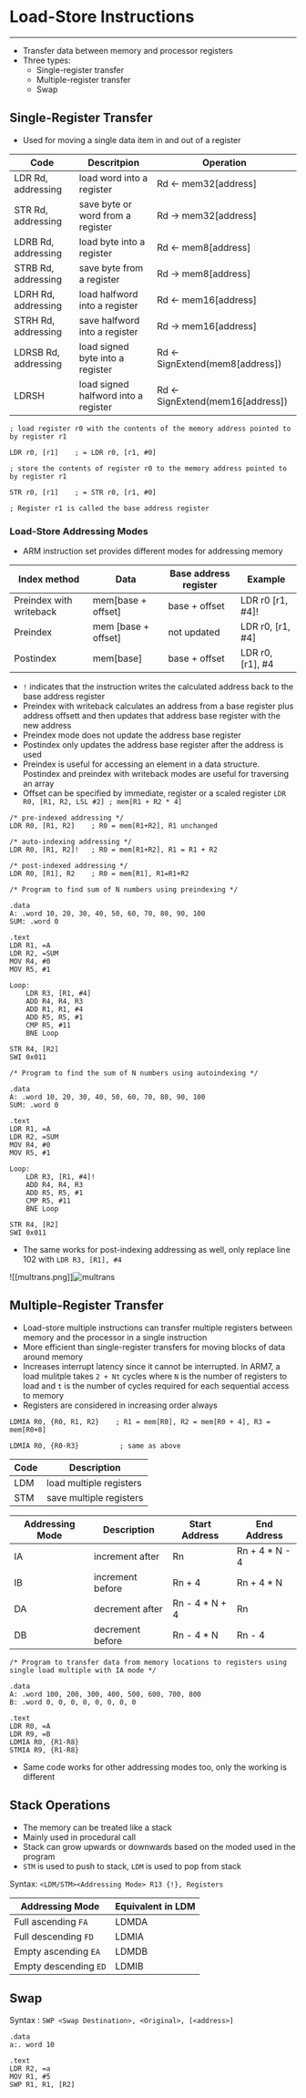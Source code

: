 # Load-Store Instructions
---
- Transfer data between memory and processor registers
- Three types:
	- Single-register transfer
	- Multiple-register transfer
	- Swap

## Single-Register Transfer
- Used for moving a single data item in and out of a register

| Code                 | Descritpion                          | Operation                       |
| -------------------- | ------------------------------------ | ------------------------------- |
| LDR Rd, addressing   | load word into a register            | Rd <- mem32[address]            |
| STR Rd, addressing   | save byte or word from a register    | Rd -> mem32[address]            |
| LDRB Rd, addressing  | load byte into a register            | Rd <- mem8[address]             |
| STRB Rd, addressing  | save byte from a register            | Rd -> mem8[address]             |
| LDRH Rd, addressing  | load halfword into a register        | Rd <- mem16[address]            |
| STRH Rd, addressing  | save halfword into a register        | Rd -> mem16[address]            |
| LDRSB Rd, addressing | load signed byte into a register     | Rd <- SignExtend(mem8[address]) |
| LDRSH                | load signed halfword into a register | Rd <- SignExtend(mem16[address])                                |

```
; load register r0 with the contents of the memory address pointed to by register r1

LDR r0, [r1]    ; = LDR r0, [r1, #0]

; store the contents of register r0 to the memory address pointed to by register r1

STR r0, [r1]    ; = STR r0, [r1, #0]

; Register r1 is called the base address register
```

### Load-Store Addressing Modes
- ARM instruction set provides different modes for addressing memory

| Index method            | Data                | Base address register | Example          |
| ----------------------- | ------------------- | --------------------- | ---------------- |
| Preindex with writeback | mem[base + offset]  | base + offset         | LDR r0 [r1, #4]! |
| Preindex                | mem [base + offset] | not updated           | LDR r0, [r1, #4] |
| Postindex               | mem[base]           | base + offset         | LDR r0, [r1], #4                 |

- `!` indicates that the instruction writes the calculated address back to the base address register
- Preindex with writeback calculates an address from a base register plus address offsett and then updates that address base register with the new address
- Preindex mode does not update the address base register
- Postindex only updates the address base register after the address is used
- Preindex is useful for accessing an element in a data structure. Postindex and preindex with writeback modes are useful for traversing an array
- Offset can be specified by immediate, register or a scaled register `LDR R0, [R1, R2, LSL #2] ; mem[R1 + R2 * 4]`


```
/* pre-indexed addressing */
LDR R0, [R1, R2]    ; R0 = mem[R1+R2], R1 unchanged

/* auto-indexing addressing */
LDR R0, [R1, R2]!   ; R0 = mem[R1+R2], R1 = R1 + R2

/* post-indexed addressing */
LDR R0, [R1], R2    ; R0 = mem[R1], R1=R1+R2
```

```
/* Program to find sum of N numbers using preindexing */

.data
A: .word 10, 20, 30, 40, 50, 60, 70, 80, 90, 100
SUM: .word 0

.text
LDR R1, =A
LDR R2, =SUM
MOV R4, #0
MOV R5, #1

Loop:
	LDR R3, [R1, #4]
	ADD R4, R4, R3
	ADD R1, R1, #4
	ADD R5, R5, #1
	CMP R5, #11
	BNE Loop

STR R4, [R2]
SWI 0x011
```

```
/* Program to find the sum of N numbers using autoindexing */

.data
A: .word 10, 20, 30, 40, 50, 60, 70, 80, 90, 100
SUM: .word 0

.text
LDR R1, =A
LDR R2, =SUM
MOV R4, #0
MOV R5, #1

Loop:
	LDR R3, [R1, #4]!
	ADD R4, R4, R3
	ADD R5, R5, #1
	CMP R5, #11
	BNE Loop

STR R4, [R2]
SWI 0x011
```
- The same works for post-indexing addressing as well, only replace line 102 with `LDR R3, [R1], #4`

![[multrans.png]]![multrans](https://github.com/Shogunkayo/PES_Notes/blob/main/Microprocessor%20and%20Computer%20Architecture/Images/multrans.png)

## Multiple-Register Transfer
- Load-store multiple instructions can transfer multiple registers between memory and the processor in a single instruction
- More efficient than single-register transfers for moving blocks of data around memory
- Increases interrupt latency since it cannot be interrupted. In ARM7, a load mulitple takes `2 + Nt` cycles where `N` is the number of registers to load and `t` is the number of cycles required for each sequential access to memory
- Registers are considered in increasing order always

```
LDMIA R0, {R0, R1, R2}    ; R1 = mem[R0], R2 = mem[R0 + 4], R3 = mem[R0+8] 

LDMIA R0, {R0-R3}          ; same as above

```

| Code | Description             |
| ---- | ----------------------- |
| LDM  | load multiple registers |
| STM  | save multiple registers                        |

| Addressing Mode | Description      | Start Address  | End Address    |
| --------------- | ---------------- | -------------- | -------------- |
| IA              | increment after  | Rn             | Rn + 4 * N - 4 |
| IB              | increment before | Rn + 4         | Rn + 4 * N     |
| DA              | decrement after  | Rn - 4 * N + 4 | Rn             |
| DB              | decrement before | Rn - 4 * N     | Rn - 4               |

```
/* Program to transfer data from memory locations to registers using single load multiple with IA mode */

.data
A: .word 100, 200, 300, 400, 500, 600, 700, 800
B: .word 0, 0, 0, 0, 0, 0, 0, 0

.text
LDR R0, =A
LDR R9, =B
LDMIA R0, {R1-R8}
STMIA R9, {R1-R8}
```
- Same code works for other addressing modes too, only the working is different

## Stack Operations
- The memory can be treated like a stack
- Mainly used in procedural call
- Stack can grow upwards or downwards based on the moded used in the program
- `STM` is used to push to stack, `LDM` is used to pop from stack

Syntax: `<LDM/STM><Addressing Mode> R13 {!}, Registers`

| Addressing Mode       | Equivalent in LDM |
| --------------------- | ----------------- |
| Full ascending `FA`   | LDMDA             |
| Full descending `FD`  | LDMIA             |
| Empty ascending `EA`  | LDMDB             |
| Empty descending `ED` | LDMIB                  |

## Swap
Syntax : `SWP <Swap Destination>, <Original>, [<address>]`
```
.data
a:. word 10

.text
LDR R2, =a
MOV R1, #5
SWP R1, R1, [R2]
```
